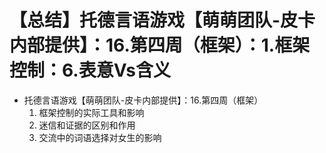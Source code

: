 # 【总结】托德言语游戏【萌萌团队-皮卡内部提供】：16.第四周（框架）：1.框架控制：6.表意Vs含义

-   托德言语游戏【萌萌团队-皮卡内部提供】：16.第四周（框架）
    1.  框架控制的实际工具和影响
    2.  迷信和证据的区别和作用
    3.  交流中的词语选择对女生的影响